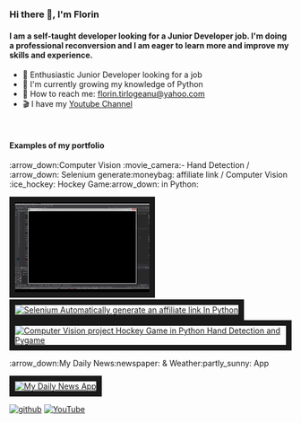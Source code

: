 ### Hi there 👋, I'm Florin
#### I am a self-taught developer looking for a Junior Developer job.   I'm doing a professional reconversion and I am eager to learn more and improve my skills and experience.

-  :eyes: Enthusiastic Junior Developer looking for a job
- 🌱 I'm currently growing my knowledge of Python
- 🤝 How to reach me: florin.tirlogeanu@yahoo.com 
- :clapper: I have my <a href="https://www.youtube.com/channel/UCTVESVE0yPiwvg-VbrLGLuw" target="_blank">Youtube Channel</a></p>&nbsp;</div><br /><p></p>

#### Examples of my portfolio
<p>:arrow_down:Computer Vision :movie_camera:- Hand Detection  /   :arrow_down:  Selenium generate:moneybag: affiliate link /   Computer Vision :ice_hockey: Hockey Game:arrow_down: in Python:</p>
<a href="https://github.com/FlorinTf/Computer-Vision-Hockey-Game/blob/main/Hockey%20Game%20-%20Computer%20Vision%20Python%20Hand%20Detection.gif
" target="_blank" rel="noopener noreferrer" ><img src="https://github.com/FlorinTf/Computer-Vision-Hockey-Game/blob/main/Hockey%20Game%20-%20Computer%20Vision%20Python%20Hand%20Detection.gif"
 width="240" height="160" border="10" /></a>
<a href="https://www.youtube.com/watch?v=p-9a95IC1lc
" target="_blank" rel="noopener noreferrer" ><img src="http://img.youtube.com/vi/p-9a95IC1lc/0.jpg" alt="Selenium Automatically generate an affiliate link In Python"
 width="240" height="160" border="10" /></a>
<a href="https://www.youtube.com/watch?v=pTZIJVGCDSs
" target="_blank" rel="noopener noreferrer" ><img src="http://img.youtube.com/vi/pTZIJVGCDSs/0.jpg" alt="Computer Vision project Hockey Game in Python Hand Detection and Pygame"
 width="240" height="160" border="10" /></a>
 <p>:arrow_down:My Daily News:newspaper: & Weather:partly_sunny: App  </p>
 <a href="https://www.youtube.com/watch?v=LyRzNSQ8jso
" target="_blank" rel="noopener noreferrer" ><img src="http://img.youtube.com/vi/LyRzNSQ8jso/0.jpg" alt="My Daily News App"
 width="240" height="160" border="10" /></a>
 

 
 

[<img src='https://cdn.jsdelivr.net/npm/simple-icons@3.0.1/icons/github.svg' alt='github' height='40'>](https://github.com/FlorinTf)  [<img src='https://cdn.jsdelivr.net/npm/simple-icons@3.0.1/icons/youtube.svg' alt='YouTube' height='40'>](https://www.youtube.com/channel/https://www.youtube.com/channel/UCTVESVE0yPiwvg-VbrLGLuw)  

